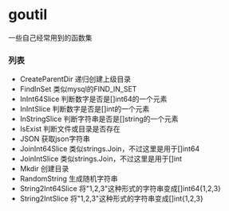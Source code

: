 # goutil #

一些自己经常用到的函数集

### 列表 ###

- CreateParentDir 递归创建上级目录
- FindInSet 类似mysql的FIND_IN_SET
- InInt64Slice 判断数字是否是[]int64的一个元素
- InIntSlice 判断数字是否是[]int的一个元素
- InStringSlice 判断字符串是否是[]string的一个元素
- IsExist 判断文件或目录是否存在
- JSON 获取json字符串
- JoinInt64Slice 类似strings.Join，不过这里是用于[]int64
- JoinIntSlice 类似strings.Join，不过这里是用于[]int
- Mkdir 创建目录
- RandomString 生成随机字符串
- String2Int64Slice 将"1,2,3"这种形式的字符串变成[]int64{1,2,3}
- String2IntSlice 将"1,2,3"这种形式的字符串变成[]int{1,2,3}
